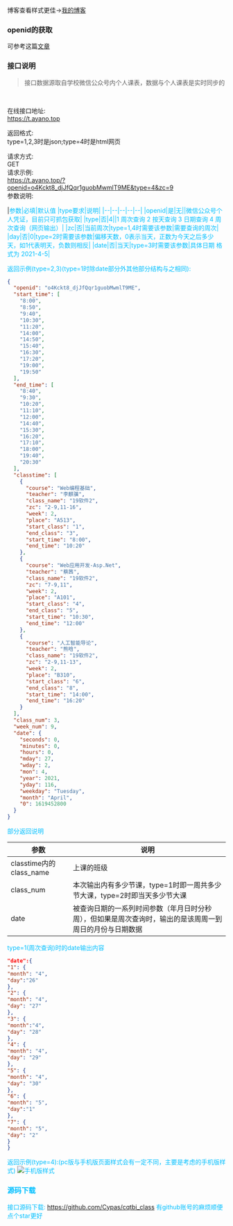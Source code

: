 博客查看样式更佳→[我的博客](https://blog.ayano.top/archives/483/)

### openid的获取

可参考这篇[文章](https://blog.ayano.top/archives/487/)

### 接口说明

> 接口数据源取自学校微信公众号内个人课表，数据与个人课表是实时同步的


<br/>

在线接口地址:</br>
https://t.ayano.top</br>

返回格式:</br>
type=1,2,3时是json;type=4时是html网页</br>

请求方式:</br>
GET</br>
请求示例:</br>
https://t.ayano.top/?openid=o4Kckt8_djJfQqr1guobMwmlT9ME&type=4&zc=9</br>
参数说明:</br>

|<font color=DeepSkyBlue>参数<font>|<font color=DeepSkyBlue>必填<font>|<font color=DeepSkyBlue>默认值<font>
|<font color=DeepSkyBlue>type要求<font>|<font color=DeepSkyBlue>说明<font>|
|--|--|--|--|--|
|openid|是|无||微信公众号个人凭证，目前只可抓包获取|
|type|否|4||1 周次查询 2 按天查询 3 日期查询 4 周次查询（网页输出）|
|zc|否|当前周次|type=1,4时需要该参数|需要查询的周次|
|day|否|0|type=2时需要该参数|偏移天数，0表示当天，正数为今天之后多少天，如1代表明天，负数则相反|
|date|否|当天|type=3时需要该参数|具体日期 格式为 2021-4-5|

返回示例(type=2,3)(type=1时除date部分外其他部分结构与之相同):

```json
{
  "openid": "o4Kckt8_djJfQqr1guobMwmlT9ME",
  "start_time": [
    "8:00",
    "8:50",
    "9:40",
    "10:30",
    "11:20",
    "14:00",
    "14:50",
    "15:40",
    "16:30",
    "17:20",
    "19:00",
    "19:50"
  ],
  "end_time": [
    "8:40",
    "9:30",
    "10:20",
    "11:10",
    "12:00",
    "14:40",
    "15:30",
    "16:20",
    "17:10",
    "18:00",
    "19:40",
    "20:30"
  ],
  "classtime": [
    {
      "course": "Web编程基础",
      "teacher": "李麒骥",
      "class_name": "19软件2",
      "zc": "2-9,11-16",
      "week": 2,
      "place": "A513",
      "start_class": "1",
      "end_class": "3",
      "start_time": "8:00",
      "end_time": "10:20"
    },
    {
      "course": "Web应用开发-Asp.Net",
      "teacher": "蔡茜",
      "class_name": "19软件2",
      "zc": "7-9,11",
      "week": 2,
      "place": "A101",
      "start_class": "4",
      "end_class": "5",
      "start_time": "10:30",
      "end_time": "12:00"
    },
    {
      "course": "人工智能导论",
      "teacher": "熊晗",
      "class_name": "19软件2",
      "zc": "2-9,11-13",
      "week": 2,
      "place": "B310",
      "start_class": "6",
      "end_class": "8",
      "start_time": "14:00",
      "end_time": "16:20"
    }
  ],
  "class_num": 3,
  "week_num": 9,
  "date": {
    "seconds": 0,
    "minutes": 0,
    "hours": 0,
    "mday": 27,
    "wday": 2,
    "mon": 4,
    "year": 2021,
    "yday": 116,
    "weekday": "Tuesday",
    "month": "April",
    "0": 1619452800
  }
}
```

部分返回说明

|参数|说明|
|--|--|
|classtime内的class_name|上课的班级|
|class_num|本次输出内有多少节课，type=1时即一周共多少节大课，type=2时即当天多少节大课|
|date|被查询日期的一系列时间参数（年月日时分秒周），但如果是周次查询时，输出的是该周周一到周日的月份与日期数据|

type=1(周次查询)时的date输出内容

```json
"date":{
"1": {
"month": "4",
"day":"26"
},
"2": {
"month": "4",
"day": "27"
},
"3": {
"month":"4",
"day": "28"
},
"4": {
"month": "4",
"day": "29"
},
"5": {
"month": "4",
"day": "30"
},
"6": {
"month": "5",
"day":"1"
},
"7": {
"month": "5",
"day": "2"
}
}
```

返回示例(type=4):(pc版与手机版页面样式会有一定不同，主要是考虑的手机版样式)
![手机版样式](https://blog.ayano.top/usr/uploads/2021/04/1424179887.png)

### 源码下载

接口源码下载:
https://github.com/Cypas/cqtbi_class
有github账号的麻烦顺便点个star更好
